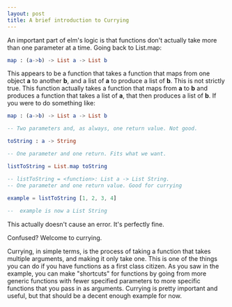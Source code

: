 ```yaml
---
layout: post
title: A brief introduction to Currying
---
```


An important part of elm's logic is that functions don't actually take more than one parameter at a time. Going back to List.map:

```elm
map : (a->b) -> List a -> List b
```

This appears to be a function that takes a function that maps from one object **a** to another **b**, and a list of **a** to produce a list of **b**. This is not strictly true. This function actually takes a function that maps from **a** to **b** and produces a function that takes a list of **a**, that then produces a list of **b**. If you were to do something like:

```elm
map : (a->b) -> List a -> List b

-- Two parameters and, as always, one return value. Not good.

toString : a -> String

-- One parameter and one return. Fits what we want.

listToString = List.map toString

-- listToString = <function>: List a -> List String. 
-- One parameter and one return value. Good for currying

example = listToString [1, 2, 3, 4]
    
--  example is now a List String
```

This actually doesn't cause an error. It's perfectly fine.

Confused? Welcome to currying.

Currying, in simple terms, is the process of taking a function that takes multiple arguments, and making it only take one. This is one of the things you can do if you have functions as a first class citizen. As you saw in the example, you can make "shortcuts" for functions by going from more generic functions with fewer specified parameters to more specific functions that you pass in as arguments. Currying is pretty important and useful, but that should be a decent enough example for now.
